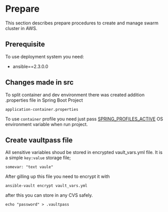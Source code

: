 # Prepare
This section describes prepare procedures to create and manage swarm cluster in AWS.
## Prerequisite
To use deployment system you need:

* ansible==2.3.0.0

## Changes made in src

To split container and dev environment there was created addition
.properties file in Spring Boot Project

`application-container.properties`

To use `container` profile you need just pass
[SPRING_PROFILES_ACTIVE](https://docs.spring.io/spring-boot/docs/current/reference/html/howto-properties-and-configuration.html#howto-change-configuration-depending-on-the-environment)
 OS environment variable when run project.

## Create vaultpass file
All sensitive variables shoud be stored in encrypted vault_vars.yml file.
It is a simple `key:value` storage file;

`somevar: "text vaule"`

After gilling up this file you need to encrypt it with

`ansible-vault encrypt vault_vars.yml`

after this you can store in any CVS safely.

`echo "password" > .vaultpass`
